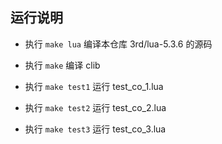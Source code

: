 ## 运行说明

* 执行 `make lua` 编译本仓库 3rd/lua-5.3.6 的源码

* 执行 `make` 编译 clib

* 执行 `make test1` 运行 test_co_1.lua

* 执行 `make test2` 运行 test_co_2.lua

* 执行 `make test3` 运行 test_co_3.lua